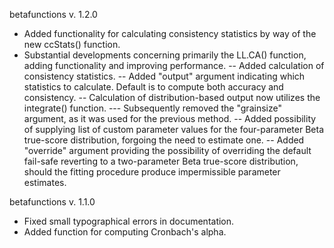 betafunctions v. 1.2.0
- Added functionality for calculating consistency statistics by way of the new ccStats() function.
- Substantial developments concerning primarily the LL.CA() function, adding functionality and improving performance.
-- Added calculation of consistency statistics.
-- Added "output" argument indicating which statistics to calculate. Default is to compute both accuracy and consistency.
-- Calculation of distribution-based output now utilizes the integrate() function.
--- Subsequently removed the "grainsize" argument, as it was used for the previous method.
-- Added possibility of supplying list of custom parameter values for the four-parameter Beta true-score distribution, forgoing the need to estimate one.
-- Added "override" argument providing the possibility of overriding the default fail-safe reverting to a two-parameter Beta true-score distribution, should the fitting procedure produce impermissible parameter estimates.



betafunctions v. 1.1.0
- Fixed small typographical errors in documentation.
- Added function for computing Cronbach's alpha.